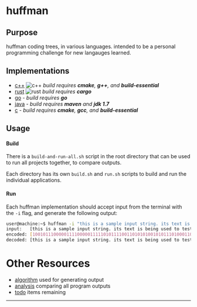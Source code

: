# huffman
## Purpose
huffman coding trees, in various languages.  intended to be a personal programming challenge for new langauges learned.

## Implementations
* [c++](c++/) ![c++](https://github.com/dgj7/huffman/actions/workflows/cpp.yml/badge.svg) _build requires **cmake**, **g++**, and **build-essential**_
* [rust](rust/) ![rust](https://github.com/dgj7/huffman/actions/workflows/rust.yml/badge.svg) _build requires **cargo**_
* [go](go/) - _build requires **go**_
* [java](java/) - _build requires **maven** and **jdk 1.7**_
* [c](c/) - _build requires **cmake**, **gcc**, and **build-essential**_

## Usage
#### Build
There is a `build-and-run-all.sh` script in the root directory that can be used to run all projects together, to compare outputs.

Each directory has its own `build.sh` and `run.sh` scripts to build and run the individual applications.

#### Run
Each huffman implementation should accept input from the terminal with the `-i` flag, and generate the following output:

```bash
user@machine:~$ huffman -i "this is a sample input string. its text is being used to test the huffman coding tree."
input:   [this is a sample input string. its text is being used to test the huffman coding tree.]
encoded: [100101110000011110000011111010111100110101010010101110100011011110000111010111100010011100110001100000011110110110010111000100001111100110110100110011100000111101101011010000111101101111100000111011100111111000101011110011010011001111001011111011111011111000010000100001001101010111111011011010101100110000111101101111000110011011101110010]
decoded: [this is a sample input string. its text is being used to test the huffman coding tree.]
```

# Other Resources
* [algorithm](.docs/algorithm.md) used for generating output
* [analysis](.docs/analysis.md) comparing all program outputs
* [todo](.docs/todo.md) items remaining

---
